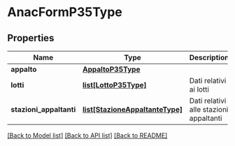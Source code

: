 # AnacFormP35Type

## Properties
Name | Type | Description | Notes
------------ | ------------- | ------------- | -------------
**appalto** | [**AppaltoP35Type**](AppaltoP35Type.md) |  | 
**lotti** | [**list[LottoP35Type]**](LottoP35Type.md) | Dati relativi ai lotti | 
**stazioni_appaltanti** | [**list[StazioneAppaltanteType]**](StazioneAppaltanteType.md) | Dati relativi alle stazioni appaltanti | [optional] 

[[Back to Model list]](../README.md#documentation-for-models) [[Back to API list]](../README.md#documentation-for-api-endpoints) [[Back to README]](../README.md)

